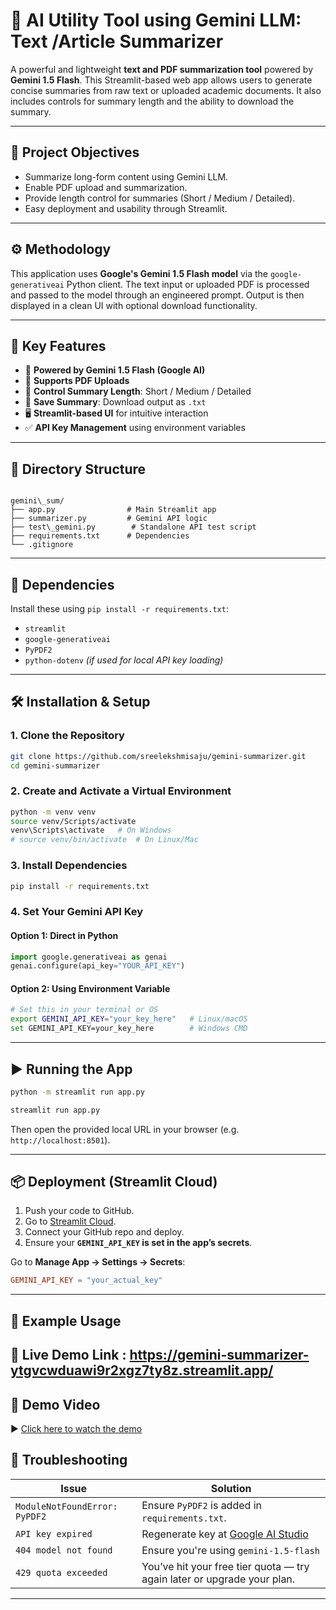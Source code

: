 
# 📄 AI Utility Tool using Gemini LLM: Text /Article Summarizer​

A powerful and lightweight **text and PDF summarization tool** powered by **Gemini 1.5 Flash**. This Streamlit-based web app allows users to generate concise summaries from raw text or uploaded academic documents. It also includes controls for summary length and the ability to download the summary.

---

## 🎯 Project Objectives

- Summarize long-form content using Gemini LLM.
- Enable PDF upload and summarization.
- Provide length control for summaries (Short / Medium / Detailed).
- Easy deployment and usability through Streamlit.

---

## ⚙️ Methodology

This application uses **Google's Gemini 1.5 Flash model** via the `google-generativeai` Python client. The text input or uploaded PDF is processed and passed to the model through an engineered prompt. Output is then displayed in a clean UI with optional download functionality.

---

## 🚀 Key Features

- 🧠 **Powered by Gemini 1.5 Flash (Google AI)**
- 📄 **Supports PDF Uploads**
- 📏 **Control Summary Length**: Short / Medium / Detailed
- 💾 **Save Summary**: Download output as `.txt`
- 🖥️ **Streamlit-based UI** for intuitive interaction
- ✅ **API Key Management** using environment variables

---

## 📁 Directory Structure

```

gemini\_sum/
├── app.py                # Main Streamlit app
├── summarizer.py         # Gemini API logic
├── test\_gemini.py        # Standalone API test script
├── requirements.txt      # Dependencies
└── .gitignore

````

---

## 🧰 Dependencies

Install these using `pip install -r requirements.txt`:

- `streamlit`
- `google-generativeai`
- `PyPDF2`
- `python-dotenv` *(if used for local API key loading)*

---

## 🛠️ Installation & Setup

### 1. Clone the Repository

```bash
git clone https://github.com/sreelekshmisaju/gemini-summarizer.git
cd gemini-summarizer
````

### 2. Create and Activate a Virtual Environment

```bash
python -m venv venv
source venv/Scripts/activate
venv\Scripts\activate   # On Windows
# source venv/bin/activate  # On Linux/Mac
```

### 3. Install Dependencies

```bash
pip install -r requirements.txt
```

### 4. Set Your Gemini API Key

#### Option 1: Direct in Python

```python
import google.generativeai as genai
genai.configure(api_key="YOUR_API_KEY")
```

#### Option 2: Using Environment Variable

```bash
# Set this in your terminal or OS
export GEMINI_API_KEY="your_key_here"   # Linux/macOS
set GEMINI_API_KEY=your_key_here        # Windows CMD
```

---

## ▶️ Running the App

```bash
python -m streamlit run app.py

streamlit run app.py
```

Then open the provided local URL in your browser (e.g. `http://localhost:8501`).

---

## 📦 Deployment (Streamlit Cloud)

1. Push your code to GitHub.
2. Go to [Streamlit Cloud](https://streamlit.io/cloud).
3. Connect your GitHub repo and deploy.
4. Ensure your **`GEMINI_API_KEY` is set in the app’s secrets**.

Go to **Manage App → Settings → Secrets**:

```toml
GEMINI_API_KEY = "your_actual_key"
```

---

## 🧪 Example Usage

## 🔗 Live Demo Link : https://gemini-summarizer-ytgvcwduawi9r2xgz7ty8z.streamlit.app/

## 🎥 Demo Video

▶️ [Click here to watch the demo](https://drive.google.com/file/d/1pdgQ4s5OJTD908jzAaBAdskv_l1jT-c4/view?usp=sharing)


## 🧩 Troubleshooting

| Issue                         | Solution                                                                |
| ----------------------------- | ----------------------------------------------------------------------- |
| `ModuleNotFoundError: PyPDF2` | Ensure `PyPDF2` is added in `requirements.txt`.                         |
| `API key expired`             | Regenerate key at [Google AI Studio](https://makersuite.google.com/app) |
| `404 model not found`         | Ensure you're using `gemini-1.5-flash`                                  |
| `429 quota exceeded`          | You’ve hit your free tier quota — try again later or upgrade your plan. |

---




